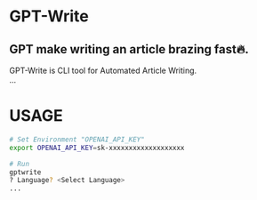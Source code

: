 # GPT-Write
GPT make writing an article brazing fast🔥.
---

GPT-Write is CLI tool for Automated Article Writing.  
...

# USAGE

```sh
# Set Environment "OPENAI_API_KEY"
export OPENAI_API_KEY=sk-xxxxxxxxxxxxxxxxxxx

# Run
gptwrite
? Language? <Select Language>
...
```